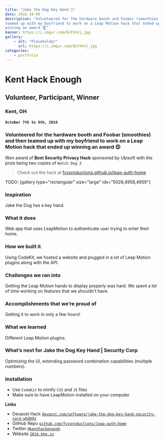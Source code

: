 ```yaml
---
title: "Jake the Dog Key Hand 🐶"
date: 2016-10-09
description: "Volunteered for the hardware booth and Foobar (smoothies) and then
teamed up with my boyfriend to work on a Leap Motion hack that ended up
winning an award 🏆"
banner: https://i.imgur.com/8cFXnVj.jpg
gallery:
    - alt: "Placeholder"
      url: https://i.imgur.com/8cFXnVj.jpg
categories:
    - portfolio
---
```


# Kent Hack Enough

## Volunteer, Participant, Winner

### Kent, OH

#### `October 7th to 9th, 2016`

### Volunteered for the hardware booth and Foobar (smoothies) and then teamed up with my boyfriend to work on a Leap Motion hack that ended up winning an award 😍

Won award of **Best Security Privacy Hack** sponsored by Ubisoft with the prize being two copies of `Watch Dog 2`

> Check out the hack at [fvcproductions.github.io/leap-auth-home](https://fvcproductions.tech/leap-auth-home)

TODO: [gallery type="rectangular" size="large" ids="5026,4958,4959"\]

### Inspiration

Jake the Dog has a key hand.

### What it does

Web app that uses LeapMotion to authenticate user trying to enter their home.

### How we built it

Using CodeKit, we hosted a website and plugged in a lot of Leap Motion plugins along with the API.

### Challenges we ran into

Getting the Leap Motion hands to display properly was hard. We spent a lot of time working on features that we shouldn’t have.

### Accomplishments that we’re proud of

Getting it to work in only a few hours!

### What we learned

Different Leap Motion plugins.

### What’s next for Jake the Dog Key Hand | Security Corp

Optimizing the UI, extending password combination capabilities (multiple numbers).

### Installation

* Use `CodeKit` to minify `CSS` and `JS` files
* Make sure to have LeapMotion installed on your computer

**Links**

* Devpost Hack [`devpost.com/software/jake-the-dog-key-hand-security-corp-whdm9v`](https://devpost.com/software/jake-the-dog-key-hand-security-corp-whdm9v)
* GitHub Repo [`github.com/fvcproductions/leap-auth-home`](https://fvcproductions/leap-auth-home)
* Twitter [`@kenthackenough`](https://twitter.com/kenthackenough)
* Website [`2016.khe.io`](https://2016.khe.io/)
